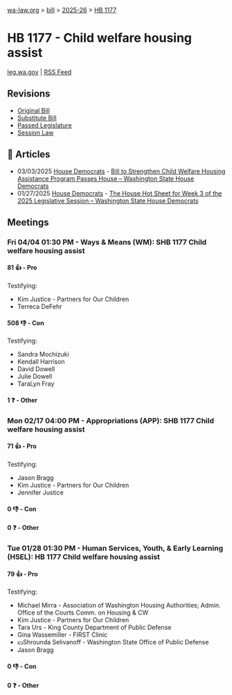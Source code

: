 [wa-law.org](/) > [bill](/bill/) > [2025-26](/bill/2025-26/) > [HB 1177](/bill/2025-26/hb/1177/)

# HB 1177 - Child welfare housing assist
[leg.wa.gov](https://app.leg.wa.gov/billsummary?BillNumber=1177&Year=2025&Initiative=false) | [RSS Feed](./rss.xml)

## Revisions
* [Original Bill](1/)
* [Substitute Bill](S/)
* [Passed Legislature](S.PL/)
* [Session Law](S.SL/)

## 📰 Articles
* 03/03/2025 [House Democrats](/org/house_democrats/) - [Bill to Strengthen Child Welfare Housing Assistance Program Passes House – Washington State House Democrats](https://housedemocrats.wa.gov/blog/2025/03/03/bill-to-strengthen-child-welfare-housing-assistance-program-passes-house/#:~:text=House%20Bill%201177)
* 01/27/2025 [House Democrats](/org/house_democrats/) - [The House Hot Sheet for Week 3 of the 2025 Legislative Session – Washington State House Democrats](https://housedemocrats.wa.gov/blog/2025/01/27/the-house-hot-sheet-for-week-3-of-the-2025-legislative-session/#:~:text=HB%201177)

## Meetings
### Fri 04/04 01:30 PM - Ways & Means (WM): SHB 1177 Child welfare housing assist
#### 81 👍 - Pro
Testifying:
* Kim Justice - Partners for Our Children
* Terreca DeFehr

#### 508 👎 - Con
Testifying:
* Sandra Mochizuki
* Kendall Harrison
* David Dowell
* Julie Dowell
* TaraLyn Fray

#### 1 ❓ - Other

### Mon 02/17 04:00 PM - Appropriations (APP): SHB 1177 Child welfare housing assist
#### 71 👍 - Pro
Testifying:
* Jason Bragg
* Kim Justice - Partners for Our Children
* Jennifer Justice

#### 0 👎 - Con

#### 0 ❓ - Other

### Tue 01/28 01:30 PM - Human Services, Youth, & Early Learning (HSEL): HB 1177 Child welfare housing assist
#### 79 👍 - Pro
Testifying:
* Michael Mirra - Association of Washington Housing Authorities; Admin. Office of the Courts Comm. on Housing & CW
* Kim Justice - Partners for Our Children
* Tara Urs - King County Department of Public Defense
* Gina Wassemiller - FIRST Clinic
* 💵Shrounda Selivanoff - Washington State Office of Public Defense
* Jason Bragg

#### 0 👎 - Con

#### 0 ❓ - Other
